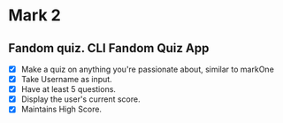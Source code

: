 # Mark 2

## Fandom quiz. CLI Fandom Quiz App

- [x] Make a quiz on anything you're passionate about, similar to markOne
- [x] Take Username as input.
- [x] Have at least 5 questions.
- [x] Display the user's current score.
- [x] Maintains High Score.
